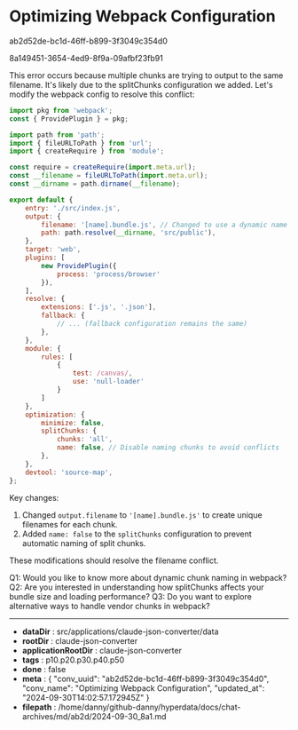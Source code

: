 # Optimizing Webpack Configuration

ab2d52de-bc1d-46ff-b899-3f3049c354d0

8a149451-3654-4ed9-8f9a-09afbf23fb91

 This error occurs because multiple chunks are trying to output to the same filename. It's likely due to the splitChunks configuration we added. Let's modify the webpack config to resolve this conflict:

```javascript
import pkg from 'webpack';
const { ProvidePlugin } = pkg;

import path from 'path';
import { fileURLToPath } from 'url';
import { createRequire } from 'module';

const require = createRequire(import.meta.url);
const __filename = fileURLToPath(import.meta.url);
const __dirname = path.dirname(__filename);

export default {
    entry: './src/index.js',
    output: {
        filename: '[name].bundle.js', // Changed to use a dynamic name
        path: path.resolve(__dirname, 'src/public'),
    },
    target: 'web',
    plugins: [
        new ProvidePlugin({
            process: 'process/browser'
        }),
    ],
    resolve: {
        extensions: ['.js', '.json'],
        fallback: {
            // ... (fallback configuration remains the same)
        },
    },
    module: {
        rules: [
            {
                test: /canvas/,
                use: 'null-loader'
            }
        ]
    },
    optimization: {
        minimize: false,
        splitChunks: {
            chunks: 'all',
            name: false, // Disable naming chunks to avoid conflicts
        },
    },
    devtool: 'source-map',
};
```

Key changes:
1. Changed `output.filename` to `'[name].bundle.js'` to create unique filenames for each chunk.
2. Added `name: false` to the `splitChunks` configuration to prevent automatic naming of split chunks.

These modifications should resolve the filename conflict.

Q1: Would you like to know more about dynamic chunk naming in webpack?
Q2: Are you interested in understanding how splitChunks affects your bundle size and loading performance?
Q3: Do you want to explore alternative ways to handle vendor chunks in webpack?

---

* **dataDir** : src/applications/claude-json-converter/data
* **rootDir** : claude-json-converter
* **applicationRootDir** : claude-json-converter
* **tags** : p10.p20.p30.p40.p50
* **done** : false
* **meta** : {
  "conv_uuid": "ab2d52de-bc1d-46ff-b899-3f3049c354d0",
  "conv_name": "Optimizing Webpack Configuration",
  "updated_at": "2024-09-30T14:02:57.172945Z"
}
* **filepath** : /home/danny/github-danny/hyperdata/docs/chat-archives/md/ab2d/2024-09-30_8a1.md